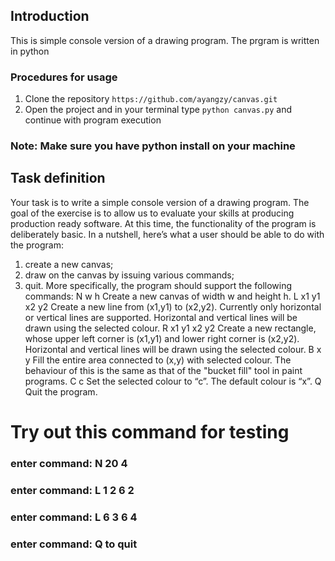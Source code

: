 ## Introduction
This is simple console version of a drawing program. The prgram is written in python

### Procedures for usage
1. Clone the repository ``https://github.com/ayangzy/canvas.git``
2. Open the project and in your terminal type ``python canvas.py`` and continue with program execution

### Note: Make sure you have python install on your machine
## Task definition
Your task is to write a simple console version of a drawing program. The goal of the
exercise is to allow us to evaluate your skills at producing production ready software. At
this time, the functionality of the program is deliberately basic. In a nutshell, here’s what
a user should be able to do with the program:
1. create a new canvas;
2. draw on the canvas by issuing various commands;
3. quit.
More specifically, the program should support the following commands:
N w h Create a new canvas of width w and height h.
L x1 y1 x2 y2 Create a new line from (x1,y1) to (x2,y2). Currently
only horizontal or vertical lines are supported. Horizontal and
vertical lines will be drawn using the selected colour.
R x1 y1 x2 y2 Create a new rectangle, whose upper left corner is
(x1,y1) and lower right corner is (x2,y2). Horizontal and vertical
lines will be drawn using the selected colour.
B x y Fill the entire area connected to (x,y) with
selected colour. The behaviour of this is the same as that of the
"bucket fill" tool in paint programs.
C c Set the selected colour to “c”. The default colour
is “x”.
Q Quit the program.


# Try out this command for testing

### enter command:     N 20 4
### enter command:     L 1 2 6 2
### enter command:     L 6 3 6 4

### enter command:  Q to quit
